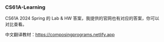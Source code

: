 ### CS61A-Learning

CS61A 2024 Spring 的 Lab & HW 答案，我提供的官网也有对应的答案，你可以对比查看。

中文翻译教材：https://composingprograms.netlify.app
